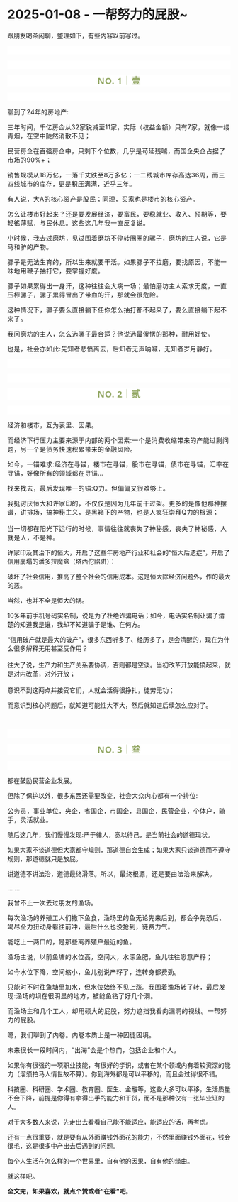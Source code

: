 # 2025-01-08 - 一帮努力的屁股~

<p style="visibility: visible;">跟朋友喝茶闲聊，整理如下，有些内容以前写过。</p><p style="outline: 0px;font-family: system-ui, -apple-system, BlinkMacSystemFont, &quot;Helvetica Neue&quot;, &quot;PingFang SC&quot;, &quot;Hiragino Sans GB&quot;, &quot;Microsoft YaHei UI&quot;, &quot;Microsoft YaHei&quot;, Arial, sans-serif;letter-spacing: 0.544px;white-space: normal;background-color: rgb(255, 255, 255);visibility: visible;"><br style="outline: 0px;visibility: visible;"></p><p style="outline: 0px;font-family: system-ui, -apple-system, BlinkMacSystemFont, &quot;Helvetica Neue&quot;, &quot;PingFang SC&quot;, &quot;Hiragino Sans GB&quot;, &quot;Microsoft YaHei UI&quot;, &quot;Microsoft YaHei&quot;, Arial, sans-serif;letter-spacing: 0.544px;white-space: normal;background-color: rgb(255, 255, 255);visibility: visible;"><br style="outline: 0px;visibility: visible;"></p><p style="outline: 0px;letter-spacing: 0.544px;white-space: normal;color: rgb(34, 34, 34);font-family: -apple-system-font, system-ui, &quot;Helvetica Neue&quot;, &quot;PingFang SC&quot;, &quot;Hiragino Sans GB&quot;, &quot;Microsoft YaHei UI&quot;, &quot;Microsoft YaHei&quot;, Arial, sans-serif;background-color: rgb(255, 255, 255);text-align: center;visibility: visible;"><span style="outline: 0px;font-weight: bold;line-height: 25px;color: rgb(149, 169, 103);font-size: 20px;visibility: visible;">NO. 1｜壹</span></p><p style="outline: 0px;letter-spacing: 0.544px;white-space: normal;color: rgb(34, 34, 34);font-family: -apple-system-font, system-ui, &quot;Helvetica Neue&quot;, &quot;PingFang SC&quot;, &quot;Hiragino Sans GB&quot;, &quot;Microsoft YaHei UI&quot;, &quot;Microsoft YaHei&quot;, Arial, sans-serif;background-color: rgb(255, 255, 255);text-align: center;visibility: visible;"><br style="visibility: visible;"></p><p style="visibility: visible;"><span style="background-color: transparent; caret-color: var(--weui-BRAND); letter-spacing: 0.034em; visibility: visible;">聊到了24年的房地产:</span></p><p style="visibility: visible;"><span style="background-color: transparent; caret-color: var(--weui-BRAND); letter-spacing: 0.034em; visibility: visible;">三年时间，千亿房企从32家锐减至11家，实际（权益金额）只有7家，就像一缕青烟，在空中陡然消散不见；</span></p><p style="visibility: visible;"><span style="background-color: transparent; caret-color: var(--weui-BRAND); letter-spacing: 0.034em; visibility: visible;">民营房企在百强房企中，只剩下个位数，几乎是苟延残喘，而</span><span style="background-color: transparent; letter-spacing: 0.034em; caret-color: var(--weui-BRAND); visibility: visible;">国企央企占据了市场的90%+；</span></p><p style="visibility: visible;"><span style="background-color: transparent; letter-spacing: 0.034em; caret-color: var(--weui-BRAND); visibility: visible;">销售规模从18万亿，一落千丈跌至8万多亿；一二线城市库存高达36周，而三四线城市的库存，更是积压满满，近乎三年。</span></p><p style="visibility: visible;"><span style="letter-spacing: 0.578px; visibility: visible;">有人说，大A的核心资产是股民；同理，买家也是楼市的核心资产。</span></p><p style="visibility: visible;"><span style="letter-spacing: 0.578px; visibility: visible;">怎么让楼市好起来？还是要发展经济，要富民，要稳就业、收入、预期等，要轻徭薄赋，与民休息。这些这几年我一直反复说。</span></p><p style="visibility: visible;"><span style="letter-spacing: 0.578px; visibility: visible;">小时候，我去过磨坊，见过围着磨坊不停转圈圈的骡子，磨坊的主人说，它是马和驴的产物。</span></p><p style="visibility: visible;"><span style="letter-spacing: 0.578px; visibility: visible;">骡子是无法生育的，所以生来就要干活。如果骡子不拉磨，要找原因，不能一味地用鞭子抽打它，要掌握好度。</span></p><p style="visibility: visible;"><span style="letter-spacing: 0.578px; visibility: visible;">骡子如果累得出一身汗，这种往往会大病一场；最怕磨坊主人索求无度，一直压榨骡子，骡子累得冒出了带血的汗，那就会很危险。</span></p><p style="visibility: visible;"><span style="letter-spacing: 0.578px; visibility: visible;">这种情况下，骡子要么直接躺下任你怎么抽打都不起来了，要么直接躺下起不来了。</span></p><p style="visibility: visible;"><span style="letter-spacing: 0.578px; visibility: visible;">我问磨坊的主人，怎么选骡子最合适？他说选最傻愣的那种，耐用好使。</span></p><p style="visibility: visible;"><span style="letter-spacing: 0.578px; visibility: visible;">也是，社会亦如此:先知者悲愤离去，后知者无声呐喊，无知者岁月静好。</span></p><p style="outline: 0px;font-family: system-ui, -apple-system, BlinkMacSystemFont, &quot;Helvetica Neue&quot;, &quot;PingFang SC&quot;, &quot;Hiragino Sans GB&quot;, &quot;Microsoft YaHei UI&quot;, &quot;Microsoft YaHei&quot;, Arial, sans-serif;letter-spacing: 0.544px;white-space: normal;background-color: rgb(255, 255, 255);visibility: visible;"><br style="outline: 0px;visibility: visible;"></p><p style="outline: 0px;font-family: system-ui, -apple-system, BlinkMacSystemFont, &quot;Helvetica Neue&quot;, &quot;PingFang SC&quot;, &quot;Hiragino Sans GB&quot;, &quot;Microsoft YaHei UI&quot;, &quot;Microsoft YaHei&quot;, Arial, sans-serif;letter-spacing: 0.544px;white-space: normal;background-color: rgb(255, 255, 255);visibility: visible;"><br></p><p style="outline: 0px;letter-spacing: 0.544px;white-space: normal;color: rgb(34, 34, 34);font-family: -apple-system-font, system-ui, &quot;Helvetica Neue&quot;, &quot;PingFang SC&quot;, &quot;Hiragino Sans GB&quot;, &quot;Microsoft YaHei UI&quot;, &quot;Microsoft YaHei&quot;, Arial, sans-serif;background-color: rgb(255, 255, 255);text-align: center;visibility: visible;"><span style="outline: 0px;font-weight: bold;line-height: 25px;color: rgb(149, 169, 103);font-size: 20px;visibility: visible;">NO. 2｜贰</span></p><p style="outline: 0px;letter-spacing: 0.544px;white-space: normal;color: rgb(34, 34, 34);font-family: -apple-system-font, system-ui, &quot;Helvetica Neue&quot;, &quot;PingFang SC&quot;, &quot;Hiragino Sans GB&quot;, &quot;Microsoft YaHei UI&quot;, &quot;Microsoft YaHei&quot;, Arial, sans-serif;background-color: rgb(255, 255, 255);text-align: center;visibility: visible;"><br></p><p><span style="letter-spacing: 0.578px;">经济和楼市，互为表里、因果。</span></p><p><span style="letter-spacing: 0.578px;">而经济下行压力主要来源于内部的两个因素:一个是消费收缩带来的产能过剩问题，另一个是债务快速积累带来的金融风险。</span></p><p><span style="letter-spacing: 0.578px;">如今，一锚难求:</span><span style="letter-spacing: 0.578px;background-color: transparent;caret-color: var(--weui-BRAND);">经济在寻锚，楼市在寻锚，股市在寻锚，债市在寻锚，汇率在寻锚，好像所有的领域都在寻锚…</span></p><p><span style="letter-spacing: 0.578px;background-color: transparent;caret-color: var(--weui-BRAND);">找来找去，最后发现唯一的锚:Q力。但偏偏又很难够上。</span></p><p><span style="letter-spacing: 0.578px;background-color: transparent;caret-color: var(--weui-BRAND);">我挺讨厌恒大和许家印的，不仅仅是因为几年前干过架。更多的是像他那种摆谱，讲排场，搞神秘主义，是黑箱下的产物，也是人疯狂崇拜Q力的根源；<br><br>当一切都在阳光下运行的时候，事情往往就丧失了神秘感，丧失了神秘感，人就是人，不是神。</span></p><p>许家印及其治下的恒大，开启了这些年房地产行业和社会的“恒大后遗症”，开启了信用崩塌的潘多拉魔盒（塔西佗陷阱）：</p><p>破坏了社会信用，推高了整个社会的信用成本。这是恒大除经济问题外，作的最大的恶。</p><p>当然，也并不全是恒大的锅。</p><p>10多年前手机号码实名制，说是为了杜绝诈骗电话；如今，电话实名制让骗子清楚的知道我是谁，我却不知道骗子是谁、在何方。</p><p>“信用破产就是最大的破产”，很多东西听多了、经历多了，是会清醒的，现在为什么很多解释无用甚至反作用？<br><br>往大了说，生产力和生产关系要协调，否则都是空谈。当初改革开放能搞起来，就是对内改革，对外开放；<br><br>意识不到这两点并接受它们，人就会活得很挣扎，徒劳无功；</p><p>而意识到核心问题后，就知道可能性大不大，然后就知道后续怎么应对了。</p><p><br></p><p style="outline: 0px;font-family: system-ui, -apple-system, BlinkMacSystemFont, &quot;Helvetica Neue&quot;, &quot;PingFang SC&quot;, &quot;Hiragino Sans GB&quot;, &quot;Microsoft YaHei UI&quot;, &quot;Microsoft YaHei&quot;, Arial, sans-serif;letter-spacing: 0.544px;white-space: normal;background-color: rgb(255, 255, 255);visibility: visible;"><br style="outline: 0px;visibility: visible;"></p><p style="outline: 0px;letter-spacing: 0.544px;white-space: normal;color: rgb(34, 34, 34);font-family: -apple-system-font, system-ui, &quot;Helvetica Neue&quot;, &quot;PingFang SC&quot;, &quot;Hiragino Sans GB&quot;, &quot;Microsoft YaHei UI&quot;, &quot;Microsoft YaHei&quot;, Arial, sans-serif;background-color: rgb(255, 255, 255);text-align: center;visibility: visible;"><span style="outline: 0px;font-weight: bold;line-height: 25px;color: rgb(149, 169, 103);font-size: 20px;visibility: visible;">NO. 3｜叁</span></p><p style="outline: 0px;letter-spacing: 0.544px;white-space: normal;color: rgb(34, 34, 34);font-family: -apple-system-font, system-ui, &quot;Helvetica Neue&quot;, &quot;PingFang SC&quot;, &quot;Hiragino Sans GB&quot;, &quot;Microsoft YaHei UI&quot;, &quot;Microsoft YaHei&quot;, Arial, sans-serif;background-color: rgb(255, 255, 255);text-align: center;visibility: visible;"><br></p><p>都在鼓励民营企业发展。</p><p>但除了保护以外，很多东西还需要改变，<span style="background-color: transparent;caret-color: var(--weui-BRAND);letter-spacing: 0.034em;">社会大众内心都有一个排位:</span></p><p><span style="background-color: transparent;caret-color: var(--weui-BRAND);letter-spacing: 0.034em;">公务员，事业单位，央企，省国企，市国企，县国企，民营企业，个体户，骑手，灵活就业。</span></p><p>随后这几年，我们慢慢发现:严于律人，宽以待己，是当前社会的道德现状。</p><p>如果大家不谈道德但大家都守规则，那道德自会生成；如果大家只谈道德而不遵守规则，那道德就只是放屁。</p><p>讲道德不讲法治，道德最终滑落。<span style="background-color: transparent;caret-color: var(--weui-BRAND);letter-spacing: 0.034em;">所以，最终根源，还是要由法治来解决。</span></p><p>… …</p><p><span style="background-color: transparent;letter-spacing: 0.034em;caret-color: var(--weui-BRAND);">我曾不止一次去过朋友的渔场。</span></p><p><span style="background-color: transparent;letter-spacing: 0.034em;caret-color: var(--weui-BRAND);">每次渔场的养殖工人们撒下鱼食，渔场里的鱼无论先来后到，都会争先恐后、竭尽全力扭动身躯往前冲，最后什么也没抢到，徒费力气。</span><br></p><p><span style="background-color: transparent;caret-color: var(--weui-BRAND);letter-spacing: 0.034em;">能吃上一两口的，是那些离养殖户最近的鱼。</span></p><p><span style="background-color: transparent;caret-color: var(--weui-BRAND);letter-spacing: 0.034em;">渔场主说，以前鱼塘的水位高，空间大，水深鱼肥，鱼儿往往愿意产籽；</span></p><p><span style="background-color: transparent;caret-color: var(--weui-BRAND);letter-spacing: 0.034em;">如今水位下降，空间缩小，鱼儿别说产籽了，连转身都费劲。</span></p><p><span style="background-color: transparent;caret-color: var(--weui-BRAND);letter-spacing: 0.034em;">只能时不时往鱼塘里加水，但水位始终不见上涨。我围着渔场转了转，最后发现:渔场的坝在很明显的地方，被鲶鱼钻了好几个洞。</span></p><p><span style="letter-spacing: 0.578px;">而渔场主和几个工人，却用硕大的屁股，努力遮挡我看向漏洞的视线。一帮努力的屁股。</span></p><p><span style="letter-spacing: 0.578px;">嗯，我们聊到了内卷。<span style="background-color: transparent;caret-color: var(--weui-BRAND);letter-spacing: 0.034em;">内卷本质上是一种囚徒困境。</span></span></p><p><span style="background-color: transparent;caret-color: var(--weui-BRAND);letter-spacing: 0.034em;">未来很长一段时间内，“出海”会是个热门，包括企业和个人。</span></p><p>如果你有很强的一项职业技能，有很好的学识，或者在某个领域内有着较资深的能力（溜须拍马人情世故不算）。你到海外都是可以平移的，而且会过得很不错。</p><p>科技圈、科研圈、学术圈、教育圈、医生、金融等，这些大多可以平移，生活质量不会下降，前提是你得有拿得出手的能力和干货，而不是那种仅有一张毕业证的人。</p><p>对于大多数人来说，先走出去看看自己能不能适应，能适应的话，再考虑。</p><p>还有一点很重要，就是要有从外面赚钱外面花的能力，不然里面赚钱外面花，钱会很毛，这是很多中产出去后遇到的问题。</p><p>每个人生活在怎么样的一个世界里，自有他的因果，自有他的缘由。</p><p>就这样吧。</p><p style="margin-bottom: 0px;"><span style="font-weight: bold;font-size: 14px;">全文完，如果喜欢，就点个赞或者“在看”吧</span>。</p><p style="display: none;"><mp-style-type data-value="3"></mp-style-type></p>